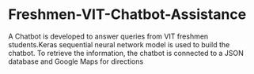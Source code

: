 # Freshmen-VIT-Chatbot-Assistance
 A Chatbot is developed to answer queries from VIT freshmen students.Keras sequential neural network model is used to build the chatbot. To retrieve the information, the chatbot is connected to a JSON database and Google Maps for directions
